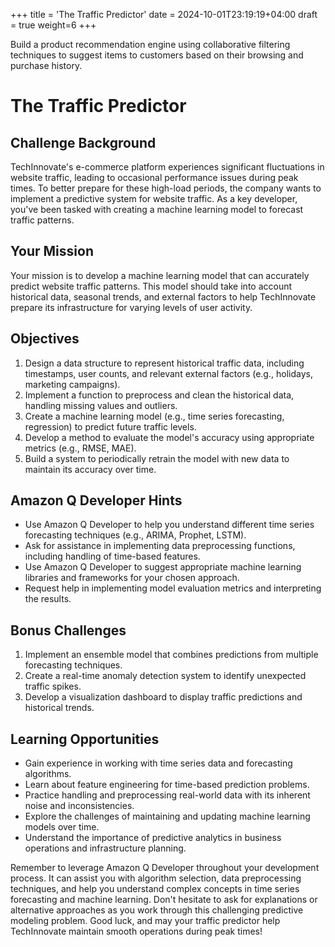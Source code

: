 +++
title = 'The Traffic Predictor'
date = 2024-10-01T23:19:19+04:00
draft = true
weight=6
+++

Build a product recommendation engine using collaborative filtering techniques to suggest items to customers based on their browsing and purchase history.

# The Traffic Predictor

## Challenge Background

TechInnovate's e-commerce platform experiences significant fluctuations in website traffic, leading to occasional performance issues during peak times. To better prepare for these high-load periods, the company wants to implement a predictive system for website traffic. As a key developer, you've been tasked with creating a machine learning model to forecast traffic patterns.

## Your Mission

Your mission is to develop a machine learning model that can accurately predict website traffic patterns. This model should take into account historical data, seasonal trends, and external factors to help TechInnovate prepare its infrastructure for varying levels of user activity.

## Objectives

1. Design a data structure to represent historical traffic data, including timestamps, user counts, and relevant external factors (e.g., holidays, marketing campaigns).
2. Implement a function to preprocess and clean the historical data, handling missing values and outliers.
3. Create a machine learning model (e.g., time series forecasting, regression) to predict future traffic levels.
4. Develop a method to evaluate the model's accuracy using appropriate metrics (e.g., RMSE, MAE).
5. Build a system to periodically retrain the model with new data to maintain its accuracy over time.

## Amazon Q Developer Hints

- Use Amazon Q Developer to help you understand different time series forecasting techniques (e.g., ARIMA, Prophet, LSTM).
- Ask for assistance in implementing data preprocessing functions, including handling of time-based features.
- Use Amazon Q Developer to suggest appropriate machine learning libraries and frameworks for your chosen approach.
- Request help in implementing model evaluation metrics and interpreting the results.

## Bonus Challenges

1. Implement an ensemble model that combines predictions from multiple forecasting techniques.
2. Create a real-time anomaly detection system to identify unexpected traffic spikes.
3. Develop a visualization dashboard to display traffic predictions and historical trends.

## Learning Opportunities

- Gain experience in working with time series data and forecasting algorithms.
- Learn about feature engineering for time-based prediction problems.
- Practice handling and preprocessing real-world data with its inherent noise and inconsistencies.
- Explore the challenges of maintaining and updating machine learning models over time.
- Understand the importance of predictive analytics in business operations and infrastructure planning.

Remember to leverage Amazon Q Developer throughout your development process. It can assist you with algorithm selection, data preprocessing techniques, and help you understand complex concepts in time series forecasting and machine learning. Don't hesitate to ask for explanations or alternative approaches as you work through this challenging predictive modeling problem. Good luck, and may your traffic predictor help TechInnovate maintain smooth operations during peak times!
